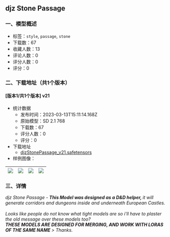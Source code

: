 ## djz Stone Passage
### 一、模型概述

- 标签：`style`, `passage`, `stone`
- 下载数：67
- 收藏人数：13
- 评论人数：0
- 评分人数：0
- 评分：0

### 二、下载地址（共1个版本）

#### [版本1/共1个版本] v21

- 统计数据
  - 发布时间：2023-03-13T15:11:14.168Z
  - 原始模型：SD 2.1 768
  - 下载数：67
  - 评分人数：0
  - 评分：0
- 下载地址
  - [djzStonePassage_v21.safetensors](https://civitai.com/api/download/models/22385)
- 样例图像：

| <img src="https://image.civitai.com/xG1nkqKTMzGDvpLrqFT7WA/83575e1a-9fdf-4ca9-0d40-e809ced64000/width=450/240855.jpeg" /> | <img src="https://image.civitai.com/xG1nkqKTMzGDvpLrqFT7WA/091e7221-b44f-42be-0409-c7d7ba711e00/width=450/240867.jpeg" /> | <img src="https://image.civitai.com/xG1nkqKTMzGDvpLrqFT7WA/0fc8e23a-042a-44ca-64c2-a2644d987600/width=450/240866.jpeg" /> | <img src="https://image.civitai.com/xG1nkqKTMzGDvpLrqFT7WA/4b6e8a6f-6508-447e-9170-110cca89c000/width=450/240865.jpeg" /> |
| ---- | ---- | ---- | ---- |


### 三、详情
<p><em>djz Stone Passage - </em><strong><em>This Model was designed as a D&amp;D helper, </em></strong><em>it will generate corridors and dungeons inside and underneath European Castles. </em><br /><br /><em>Looks like people do not know what tight models are so i'll have to plaster the old message over these models too?<br /></em><strong><em>THESE MODELS ARE DESIGNED FOR MERGING, AND WORK WITH LORAS OF THE SAME NAME </em></strong><em>&gt; Thanks.</em></p>